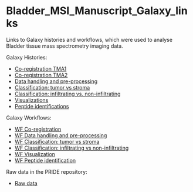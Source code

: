 # Bladder_MSI_Manuscript_Galaxy_links
Links to Galaxy histories and workflows, which were used to analyse Bladder tissue mass spectrometry imaging data. 

Galaxy Histories: 

* [Co-registration TMA1](https://usegalaxy.eu/u/melanie-foell/h/bladder-msi-history1-tma1-co-registration)
* [Co-registration TMA2](https://usegalaxy.eu/u/melanie-foell/h/bladder-msi-history2-tma2-co-registration)
* [Data handling and pre-processing](https://usegalaxy.eu/u/melanie-foell/h/bladder-msi-history3-data-handling-and-pre-processing)
* [Classification: tumor vs stroma](https://usegalaxy.eu/u/melanie-foell/h/bladder-msi-history4-classification-tumor-vs-stroma)
* [Classification: infiltrating vs. non-infiltrating](https://usegalaxy.eu/u/melanie-foell/h/bladder-msi-history5-infiltrating-vs-non-infiltrating)
* [Visualizations](https://usegalaxy.eu/u/melanie-foell/h/bladder-msi-history6-visualizations)
* [Peptide identifications](https://usegalaxy.eu/u/melanie-foell/h/bladder-msi-history7-annotating-potential-peptide-identities)

Galaxy Workflows: 

* [WF Co-registration](https://usegalaxy.eu/u/melanie-foell/w/bladder-msi-wf1-co-registration-and-roi-extraction)
* [WF Data handling and pre-processing](https://usegalaxy.eu/u/melanie-foell/w/bladder-msi-wf2-data-handling-and-preprocessing)
* [WF Classification: tumor vs stroma](https://usegalaxy.eu/u/melanie-foell/w/bladder-msi-wf3-classification-tumor-vs-stroma)
* [WF Classification: infiltrating vs non-infiltrating](https://usegalaxy.eu/u/melanie-foell/w/bladder-msi-wf4-classification-infiltrating-vs-non-infiltrating)
* [WF Visualization](https://usegalaxy.eu/u/melanie-foell/w/bladder-msi-wf6-visualization-1)
* [WF Peptide identification](https://usegalaxy.eu/u/melanie-foell/w/bladder-msi-wf6-annotating-potential-identities)


Raw data in the PRIDE repository: 
* [Raw data](https://www.ebi.ac.uk/pride/archive/projects/PXD026459)
